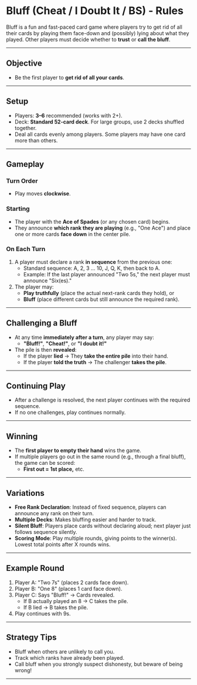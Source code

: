 # Bluff (Cheat / I Doubt It / BS) - Rules

Bluff is a fun and fast-paced card game where players try to get rid of all their cards by playing them face-down and (possibly) lying about what they played. Other players must decide whether to **trust** or **call the bluff**.

---

## Objective

- Be the first player to **get rid of all your cards**.

---

## Setup

- Players: **3–6** recommended (works with 2+).
- Deck: **Standard 52-card deck**. For large groups, use 2 decks shuffled together.
- Deal all cards evenly among players. Some players may have one card more than others.

---

## Gameplay

### Turn Order

- Play moves **clockwise**.

### Starting

- The player with the **Ace of Spades** (or any chosen card) begins.
- They announce **which rank they are playing** (e.g., "One Ace") and place one or more cards **face down** in the center pile.

### On Each Turn

1. A player must declare a rank **in sequence** from the previous one:
   - Standard sequence: A, 2, 3 … 10, J, Q, K, then back to A.
   - Example: If the last player announced "Two 5s," the next player must announce "Six(es)."
2. The player may:
   - **Play truthfully** (place the actual next-rank cards they hold), or
   - **Bluff** (place different cards but still announce the required rank).

---

## Challenging a Bluff

- At any time **immediately after a turn**, any player may say:
  - **"Bluff!"**, **"Cheat!"**, or **"I doubt it!"**
- The pile is then **revealed**:
  - If the player **lied** → They **take the entire pile** into their hand.
  - If the player **told the truth** → The challenger **takes the pile**.

---

## Continuing Play

- After a challenge is resolved, the next player continues with the required sequence.
- If no one challenges, play continues normally.

---

## Winning

- The **first player to empty their hand** wins the game.
- If multiple players go out in the same round (e.g., through a final bluff), the game can be scored:
  - **First out = 1st place,** etc.

---

## Variations

- **Free Rank Declaration**: Instead of fixed sequence, players can announce any rank on their turn.
- **Multiple Decks**: Makes bluffing easier and harder to track.
- **Silent Bluff**: Players place cards without declaring aloud; next player just follows sequence silently.
- **Scoring Mode**: Play multiple rounds, giving points to the winner(s). Lowest total points after X rounds wins.

---

## Example Round

1. Player A: "Two 7s" (places 2 cards face down).
2. Player B: "One 8" (places 1 card face down).
3. Player C: Says "Bluff!" → Cards revealed.
   - If B actually played an 8 → C takes the pile.
   - If B lied → B takes the pile.
4. Play continues with 9s.

---

## Strategy Tips

- Bluff when others are unlikely to call you.
- Track which ranks have already been played.
- Call bluff when you strongly suspect dishonesty, but beware of being wrong!

---
